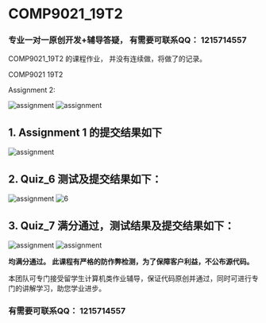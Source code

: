 # COMP9021_19T2
### 专业一对一原创开发+辅导答疑， 有需要可联系QQ： **1215714557**

COMP9021_19T2 的课程作业， 并没有连续做，将做了的记录。

COMP9021 19T2

Assignment 2:

![assignment](https://github.com/uglyN0u/COMP9021_19T2/blob/master/Assignment2/a2-apart1.png)
![assignment](https://github.com/uglyN0u/COMP9021_19T2/blob/master/Assignment2/a2-apart2.png)

## 1. **Assignment 1** 的提交结果如下
![assignment](https://raw.githubusercontent.com/uglyN0u/COMP9021_19T2/master/mmexport1563896590597.jpg)

## 2. **Quiz_6** 测试及提交结果如下：

![assignment](https://raw.githubusercontent.com/uglyN0u/COMP9021_19T2/master/mmexport1563896565051.jpg)
![6](https://raw.githubusercontent.com/uglyN0u/COMP9021_19T2/master/mmexport1563896554293.jpg)

## 3. **Quiz_7** 满分通过，测试结果及提交结果如下：
![assignment](https://github.com/uglyN0u/COMP9021_19T2/blob/master/quiz7/quiz7_run.png?raw=true)
![assignment](https://github.com/uglyN0u/COMP9021_19T2/blob/master/quiz7/quiz7.png?raw=true)

**均满分通过。**
**此课程有严格的防作弊检测，为了保障客户利益，不公布源代码。**

本团队可专门接受留学生计算机类作业辅导，保证代码原创并通过，同时可进行专门的讲解学习，助您学业进步。

### 有需要可联系QQ： **1215714557**
